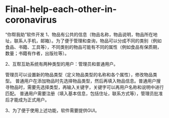 # Final-help-each-other-in-coronavirus
“你帮我助”软件开发
1、物品有公共的信息（物品名称，物品说明，物品所在地址，联系人手机，邮箱）。为了便于管理和查询，物品可以分成不同的类别（例如食品、书籍、工具等），不同类别的物品可能有不同的属性（例如食品有保质期，数量；书籍有作者，出版社等）。

2、互帮互助系统有两种类型的用户：管理员和普通用户。

管理员可以设置新的物品类型（定义物品类型的名称和各个属性），修改物品类型。
普通用户在添加物品时先选择物品类型，然后再填入物品信息。普通用户搜寻物品时，需要先选择类型，再输入关键字，关键字可以再用户名称和说明中进行匹配。
普通用户需要注册（填入基本信息，包括住址，联系方式等），管理员批准后才能成为正式用户。

3、为了便于使用上述功能，软件需要提供GUI。
